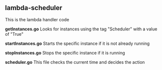 ## lambda-scheduler
This is the lambda handler code

**getInstances.go**
Looks for instances using the tag "Scheduler" with a value of "True" 

**startInstances.go**
Starts the specific instance if it is not already running

**stopInstances.go** 
Stops the specific instance if it is running

**scheduler.go**
This file checks the current time and decides the action
 
